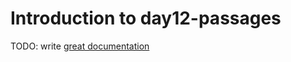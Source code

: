 # Introduction to day12-passages

TODO: write [great documentation](http://jacobian.org/writing/what-to-write/)
